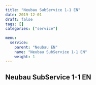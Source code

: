 ```yaml
---
title: "Neubau SubService 1-1 EN"
date: 2019-12-01
draft: false
tags: []
categories: ["service"]

menu:
  service:
    parent: "Neubau EN"
    name: "Neubau SubService 1-1 EN"
    weight: 1
---
```


## Neubau SubService 1-1 EN
